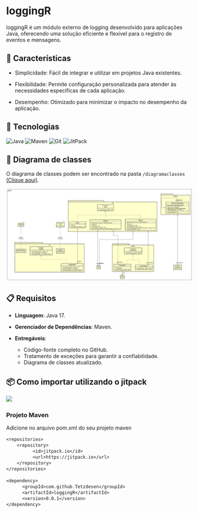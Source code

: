 # loggingR

loggingR é um módulo externo de logging desenvolvido para aplicações Java, oferecendo uma solução eficiente e flexível para o registro de eventos e mensagens.

## 🎯 Características

- Simplicidade: Fácil de integrar e utilizar em projetos Java existentes.

- Flexibilidade: Permite configuração personalizada para atender às necessidades específicas de cada aplicação.

- Desempenho: Otimizado para minimizar o impacto no desempenho da aplicação.

## 🔧 Tecnologias

![Java](https://img.shields.io/badge/Java-ED8B00?style=for-the-badge&logo=openjdk&logoColor=white)
![Maven](https://img.shields.io/badge/Maven-C71A36?style=for-the-badge&logo=apache-maven&logoColor=white)
![Git](https://img.shields.io/badge/Git-F05032?style=for-the-badge&logo=git&logoColor=white)
![JitPack](https://img.shields.io/badge/JitPack-2.0.0-green?style=for-the-badge&logo=jitpack)

## 📐 Diagrama de classes

O diagrama de classes podem ser encontrado na pasta `/diagramaclasses` [(Clique aqui)](diagramaclasses/).

![Diagrama de Classes](diagramaclasses/loggingR.svg)

## 📋 Requisitos
- **Linguagem**: Java 17.
- **Gerenciador de Dependências**: Maven.
- **Entregáveis**:

  - Código-fonte completo no GitHub.
  - Tratamento de exceções para garantir a confiabilidade.
  - Diagrama de classes atualizado.

## 📦 Como importar utilizando o jitpack

[![](https://jitpack.io/v/Tetzdesen/loggingR.svg)](https://jitpack.io/#Tetzdesen/loggingR)

### Projeto Maven

Adicione no arquivo pom.xml do seu projeto maven

```
<repositories>
	<repository>
		  <id>jitpack.io</id>
		  <url>https://jitpack.io</url>
	</repository>
</repositories>

<dependency>
	  <groupId>com.github.Tetzdesen</groupId>
	  <artifactId>loggingR</artifactId>
	  <version>0.0.1</version>
</dependency>
```



